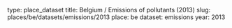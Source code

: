 type: place_dataset
title: Belgium / Emissions of pollutants (2013)
slug: places/be/datasets/emissions/2013
place: be
dataset: emissions
year: 2013
